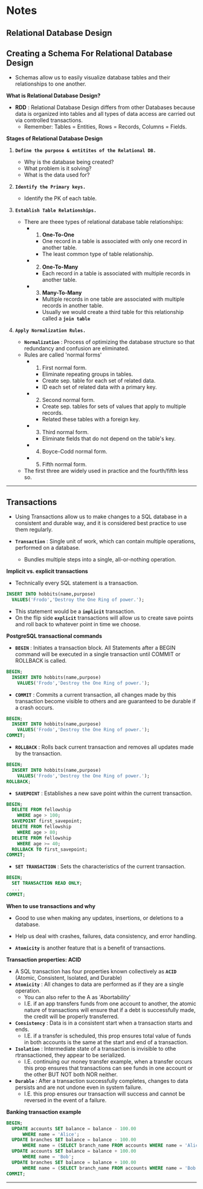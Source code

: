 # **Notes**

## **Relational Database Design**

## **Creating a Schema For Relational Database Design**

- Schemas allow us to easily visualize database tables and their relationships to one another.

**What is Relational Database Design?**

- **RDD** : Relational Database Design differs from other Databases because data is organized into tables and all types of data access are carried out via controlled transactions.
  - Remember: Tables = Entities, Rows = Records, Columns = Fields.

**Stages of Relational Database Design**

1. **`Define the purpose & entitites of the Relational DB.`**

   - Why is the database being created?
   - What problem is it solving?
   - What is the data used for?

2. **`Identify the Primary keys.`**
   - Identify the PK of each table.
3. **`Establish Table Relationships.`**
   - There are theee types of relational database table relationships:
     - 1. **One-To-One**
       - One record in a table is associated with only one record in another table.
       - The least common type of table relationship.
     - 2. **One-To-Many**
       - Each record in a table is associated with multiple records in another table.
     - 3. **Many-To-Many**
       - Multiple records in one table are associated with multiple records in another table.
       - Usually we would create a third table for this relationship called a **`join table`**
4. **`Apply Normalization Rules.`**
   - **`Normalization`** : Process of optimizing the database structure so that redundancy and confusion are eliminated.
   - Rules are called 'normal forms'
     - 1. First normal form.
       - Eliminate repeating groups in tables.
       - Create sep. table for each set of related data.
       - ID each set of related data with a primary key.
     - 2. Second normal form.
       - Create sep. tables for sets of values that apply to multiple records.
       - Related these tables with a foreign key.
     - 3. Third normal form.
       - Eliminate fields that do not depend on the table's key.
     - 4. Boyce-Codd normal form.
     - 5. Fifth normal form.
   - The first three are widely used in practice and the fourth/fifth less so.

---

## **Transactions**

- Using Transactions allow us to make changes to a SQL database in a consistent and durable way, and it is considered best practice to use them regularly.

- **`Transaction`** : Single unit of work, which can contain multiple operations, performed on a database.
  - Bundles multiple steps into a single, all-or-nothing operation.

**Implicit vs. explicit transactions**

- Technically every SQL statement is a transaction.

```sql
INSERT INTO hobbits(name,purpose)
  VALUES('Frodo','Destroy the One Ring of power.');
```

- This statement would be a **`implicit`** transaction.
- On the flip side **`explicit`** transactions will allow us to create save points and roll back to whatever point in time we choose.

**PostgreSQL transactional commands**

- **`BEGIN`** : Initiates a transaction block. All Statements after a BEGIN command will be executed in a single transaction until COMMIT or ROLLBACK is called.

```sql
BEGIN;
  INSERT INTO hobbits(name,purpose)
    VALUES('Frodo','Destroy the One Ring of power.');
```

- **`COMMIT`** : Commits a current transaction, all changes made by this transaction become visible to others and are guaranteed to be durable if a crash occurs.

```sql
BEGIN;
  INSERT INTO hobbits(name,purpose)
    VALUES('Frodo','Destroy the One Ring of power.');
COMMIT;
```

- **`ROLLBACK`** : Rolls back current transaction and removes all updates made by the transaction.

```sql
BEGIN;
  INSERT INTO hobbits(name,purpose)
    VALUES('Frodo','Destroy the One Ring of power.');
ROLLBACK;
```

- **`SAVEPOINT`** : Establishes a new save point within the current transaction.

```sql
BEGIN;
  DELETE FROM fellowship
    WHERE age > 100;
  SAVEPOINT first_savepoint;
  DELETE FROM fellowship
    WHERE age > 80;
  DELETE FROM fellowship
    WHERE age >= 40;
  ROLLBACK TO first_savepoint;
COMMIT;
```

- **`SET TRANSACTION`** : Sets the characteristics of the current transaction.

```sql
BEGIN;
  SET TRANSACTION READ ONLY;
  ...
COMMIT;
```

**When to use transactions and why**

- Good to use when making any updates, insertions, or deletions to a database.

- Help us deal with crashes, failures, data consistency, and error handling.

- **`Atomicity`** is another feature that is a benefit of transactions.

**Transaction properties: ACID**

- A SQL transaction has four properties known collectively as **`ACID`** (Atomic, Consistent, Isolated, and Durable)
- **`Atomicity`** : All changes to data are performed as if they are a single operation.
  - You can also refer to the A as 'Abortability'
  - I.E. if an app transfers funds from one account to another, the atomic nature of transactions will ensure that if a debt is successfully made, the credit will be properly transferred.
- **`Consistency`** : Data is in a consistent start when a transaction starts and ends.
  - I.E. if a transfer is scheduled, this prop ensures total value of funds in both accounts is the same at the start and end of a transaction.
- **`Isolation`** : Intermediate state of a transaction is invisible to othe rtransactioned, they appear to be serialized.
  - I.E. continuing our money transfer example, when a transfer occurs this prop ensures that transactions can see funds in one account or the other BUT NOT both NOR neither.
- **`Durable`** : After a transaction successfully completes, changes to data persists and are not undone even in system failure.
  - I.E. this prop ensures our transaction will success and cannot be reversed in the event of a failure.

**Banking transaction example**

```sql
BEGIN;
  UPDATE accounts SET balance = balance - 100.00
      WHERE name = 'Alice';
  UPDATE branches SET balance = balance - 100.00
      WHERE name = (SELECT branch_name FROM accounts WHERE name = 'Alice');
  UPDATE accounts SET balance = balance + 100.00
      WHERE name = 'Bob';
  UPDATE branches SET balance = balance + 100.00
      WHERE name = (SELECT branch_name FROM accounts WHERE name = 'Bob');
COMMIT;
```

---
